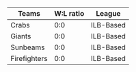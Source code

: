 
| Teams | W:L ratio | League |
| ----- | ----- | --- |
| Crabs | 0:0 | ILB-Based |
| Giants | 0:0 | ILB-Based |
| Sunbeams | 0:0 | ILB-Based |
| Firefighters | 0:0 | ILB-Based |